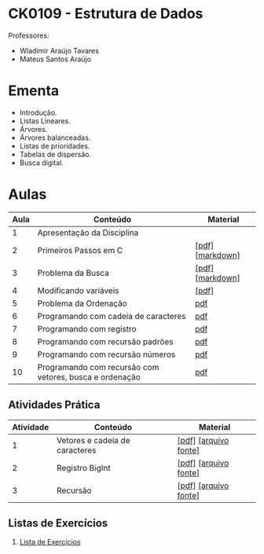# CK0109 - Estrutura de Dados

Professores:
* Wladimir Araújo Tavares
* Mateus Santos Araújo

# Ementa

* Introdução. 
* Listas Lineares. 
* Árvores. 
* Árvores balanceadas. 
* Listas de prioridades. 
* Tabelas de dispersão. 
* Busca digital.

# Aulas

| Aula  | Conteúdo | Material |
|-------|----------|----------|
|  1    | Apresentação da Disciplina    | |
|  2    | Primeiros Passos em C         |  [[pdf]](aulas/aula1__Primeiros_Passos.pdf) [[markdown]](aulas/aula1/aula1.md)       |
|  3    | Problema da Busca             |  [[pdf]](aulas/aula2__Busca%20em%20vetores.pdf) [[markdown]](aulas/aula2/aula2.md)         |
|  4    | Modificando variáveis | [[pdf]](aulas/Aula_3___Modificando_variáveis%20(1).pdf) |
|  5    | Problema da Ordenação         |  [pdf](aulas/aula3___Ordenando_listas.pdf)        |
|  6    | Programando com cadeia de caracteres | [pdf](aulas/aula4_Caracteres_e_cadeia_de_caracteres.pdf) |
|  7    | Programando com registro      | [pdf](aulas/aula5___Programando_com_registros.pdf) |
|  8    | Programando com recursão padrões | [pdf](aulas/aula6___Programando_com_recursão_com_padrões.pdf) |
|  9    | Programando com recursão números | [pdf](aulas/aula7_programando_com_recursão_números.pdf) |  
|  10    | Programando com recursão com vetores, busca e ordenação | [pdf](aulas/aula8_programando_recursao_vetores.pdf) |


## Atividades Prática

| Atividade  | Conteúdo | Material |
|-------|----------|----------|
|  1    | Vetores e cadeia de caracteres             | [[pdf]](pratica1/Atividade_Prática.pdf) [[arquivo fonte]](pratica1/main.c)   |
|  2    | Registro BigInt             | [[pdf]](pratica2/Atividade_Prática.pdf) [[arquivo fonte]](pratica2/main.c)     
|  3    | Recursão  | [[pdf]](pratica3/Atividade_Prática___Recursão.pdf) [[arquivo fonte]](pratica3/main.c) |


## Listas de Exercícios

1. [Lista de Exercícios](Lista1.pdf)